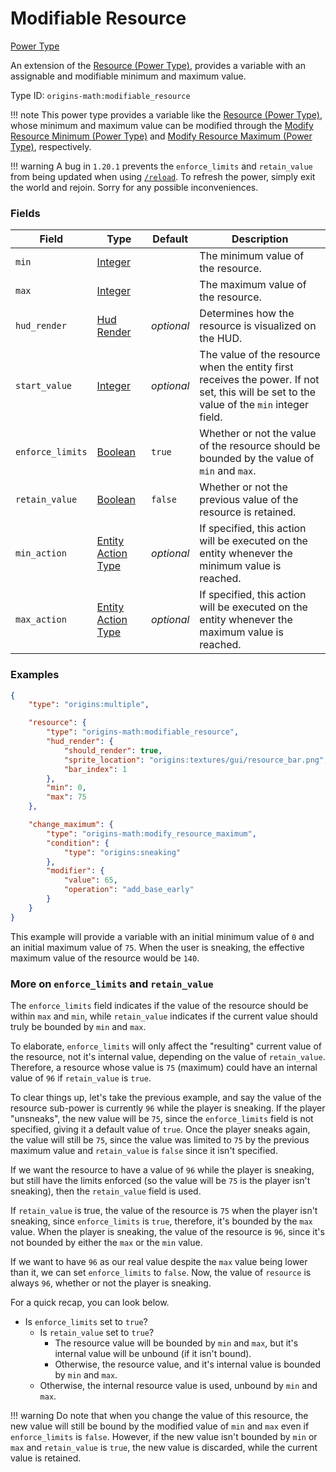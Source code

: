 # Modifiable Resource

[Power Type](../power_types.md)

An extension of the [Resource (Power Type)](https://origins.readthedocs.io/en/latest/types/power_types/resource/), provides a variable with an assignable and modifiable minimum and maximum value.

Type ID: `origins-math:modifiable_resource`

!!! note
    This power type provides a variable like the [Resource (Power Type)](https://origins.readthedocs.io/en/latest/types/power_types/resource/), whose minimum and maximum value can be modified through the [Modify Resource Minimum (Power Type)](./modify_resource_minimum.md) and [Modify Resource Maximum (Power Type)](./modify_resource_maximum.md), respectively.

!!! warning
	A bug in `1.20.1` prevents the `enforce_limits` and `retain_value` from being updated when using [`/reload`](https://minecraft.wiki/w/Commands/reload). To refresh the power, simply exit the world and rejoin. Sorry for any possible inconveniences.

### Fields

| Field			| Type | Default | Description
|---------------|------|---------|-------------
| `min`				|[Integer](https://origins.readthedocs.io/en/latest/types/data_types/integer/)		|			 | The minimum value of the resource.
| `max`				|[Integer](https://origins.readthedocs.io/en/latest/types/data_types/integer/)		|			 | The maximum value of the resource.
| `hud_render`		|[Hud Render](https://origins.readthedocs.io/en/latest/types/data_types/hud_render/)| _optional_ | Determines how the resource is visualized on the HUD.
| `start_value`		|[Integer](https://origins.readthedocs.io/en/latest/types/data_types/integer/)		| _optional_ | The value of the resource when the entity first receives the power. If not set, this will be set to the value of the `min` integer field.
| `enforce_limits`	|[Boolean](https://origins.readthedocs.io/en/latest/types/data_types/boolean/)		|   `true`	 | Whether or not the value of the resource should be bounded by the value of `min` and `max`. |
| `retain_value`	|[Boolean](https://origins.readthedocs.io/en/latest/types/data_types/boolean/)		|   `false`	 | Whether or not the previous value of the resource is retained. |
| `min_action`		|[Entity Action Type](../entity_action_types.md)									| _optional_ | If specified, this action will be executed on the entity whenever the minimum value is reached.
| `max_action`		|[Entity Action Type](../entity_action_types.md)									| _optional_ | If specified, this action will be executed on the entity whenever the maximum value is reached.

### Examples

```json
{
	"type": "origins:multiple",

	"resource": {
		"type": "origins-math:modifiable_resource",
		"hud_render": {
			"should_render": true,
			"sprite_location": "origins:textures/gui/resource_bar.png",
			"bar_index": 1
		},
		"min": 0,
		"max": 75
	},

	"change_maximum": {
		"type": "origins-math:modify_resource_maximum",
		"condition": {
			"type": "origins:sneaking"
		},
		"modifier": {
			"value": 65,
			"operation": "add_base_early"
		}
	}
}
```

This example will provide a variable with an initial minimum value of `0` and an initial maximum value of `75`. When the user is sneaking, the effective maximum value of the resource would be `140`. 

### More on `enforce_limits` and `retain_value`

The `enforce_limits` field indicates if the value of the resource should be within `max` and `min`, while `retain_value` indicates if the current value should truly be bounded by `min` and `max`.

To elaborate, `enforce_limits` will only affect the "resulting" current value of the resource, not it's internal value, depending on the value of `retain_value`. Therefore, a resource whose value is `75` (maximum) could have an internal value of `96` if `retain_value` is `true`. 

To clear things up, let's take the previous example, and say the value of the resource sub-power is currently `96` while the player is sneaking. If the player "unsneaks", the new value will be `75`, since the `enforce_limits` field is not specified, giving it a default value of `true`. Once the player sneaks again, the value will still be `75`, since the value was limited to `75` by the previous maximum value and `retain_value` is `false` since it isn't specified.

If we want the resource to have a value of `96` while the player is sneaking, but still have the limits enforced (so the value will be `75` is the player isn't sneaking), then the `retain_value` field is used.

If `retain_value` is true, the value of the resource is `75` when the player isn't sneaking, since `enforce_limits` is `true`, therefore, it's bounded by the `max` value. When the player is sneaking, the value of the resource is `96`, since it's not bounded by either the `max` or the `min` value.

If we want to have `96` as our real value despite the `max` value being lower than it, we can set `enforce_limits` to `false`. Now, the value of `resource` is always `96`, whether or not the player is sneaking.

For a quick recap, you can look below.

- Is `enforce_limits` set to `true`?
	- Is `retain_value` set to `true`?
		- The resource value will be bounded by `min` and `max`, but it's internal value will be unbound (if it isn't bound).
		- Otherwise, the resource value, and it's internal value is bounded by `min` and `max`.
	- Otherwise, the internal resource value is used, unbound by `min` and `max`.

!!! warning
	Do note that when you change the value of this resource, the new value will still be bound by the modified value of `min` and `max` even if `enforce_limits` is `false`. However, if the new value isn't bounded by `min` or `max` and `retain_value` is `true`, the new value is discarded, while the current value is retained.